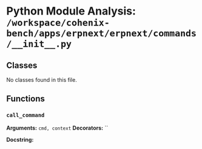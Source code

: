 # Python Module Analysis: `/workspace/cohenix-bench/apps/erpnext/erpnext/commands/__init__.py`

## Classes

No classes found in this file.


## Functions

### `call_command`
**Arguments:** `cmd, context`
**Decorators:** ``

**Docstring:**
```

```


